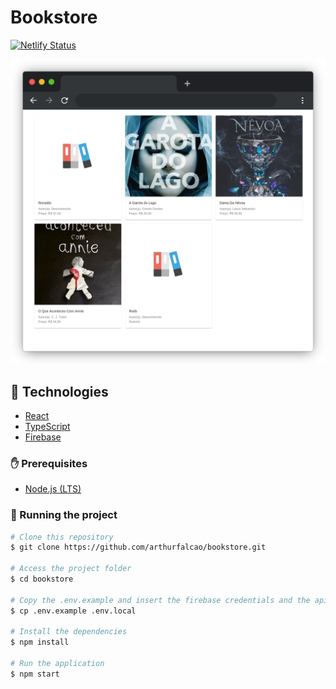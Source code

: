# Bookstore

[![Netlify Status](https://api.netlify.com/api/v1/badges/239cc8a4-852d-4e1e-a52c-d1d6cd438b24/deploy-status)](https://app.netlify.com/sites/bookstore-efc55b/deploys)

![Screenshot](./screenshot.png)

## :rocket: Technologies

- [React](https://reactjs.org/)
- [TypeScript](https://www.typescriptlang.org/)
- [Firebase](https://firebase.google.com/)

### :hand: Prerequisites

- [Node.js (LTS)](https://nodejs.org/en/)

### :notebook: Running the project

```bash
# Clone this repository
$ git clone https://github.com/arthurfalcao/bookstore.git

# Access the project folder
$ cd bookstore

# Copy the .env.example and insert the firebase credentials and the api url
$ cp .env.example .env.local

# Install the dependencies
$ npm install

# Run the application
$ npm start
```
